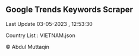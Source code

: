 

## Google Trends Keywords Scraper 
 
Last Update 03-05-2023 , 12:53:30

Country List :
VIETNAM.json



© Abdul Muttaqin 
